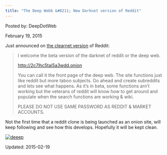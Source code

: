 ```yaml
---
title: "The Deep Webb &#8211; New Darknet version of Reddit"
---
```



Posted by: DeepDotWeb 

<span>February 19, 2015</span>


<p>Just announced on <a href="http://www.reddit.com/r/DarkNetMarkets/comments/2wdiqs/psaarticlethe_deep_webb_darknet_version_of_reddit/" target="_blank">the clearnet version</a> of Reddit:</p>
<blockquote><p>I welcome the beta version of the darknet of reddit or the deep web.</p>
<p><a href="http://2c7lhc5tai5a3wdd.onion" target="_blank">http://2c7lhc5tai5a3wdd.onion</a></p>
<p>You can call it the front page of the deep web. The site functions just like reddit but more taboo subjects. Go ahead and create subreddits and lets see what happens. As it&#8217;s in beta, some functions arn&#8217;t working but the veterans of reddit will know how to get around and populate when the search functions are working &amp; wiki.</p>
<p>PLEASE DO NOT USE SAME PASSWORD AS REDDIT &amp; MARKET ACCOUNTS.</p></blockquote>
<p>Not the first time that a reddit clone is being launched as an onion site, will keep following and see how this develops. Hopefully it will be kept clean.</p>
<p><a href="/imgs/2015/02/deeep.png"><img class="aligncenter size-full wp-image-9145" src="/imgs/2015/02/deeep.png" alt="deeep" width="1250" height="730" srcset="/imgs/2015/02/deeep.png 1250w, /imgs/2015/02/deeep-300x175.png 300w, /imgs/2015/02/deeep-1024x598.png 1024w" sizes="(max-width: 1250px) 100vw, 1250px"/></a></p>

Updated: 2015-02-19